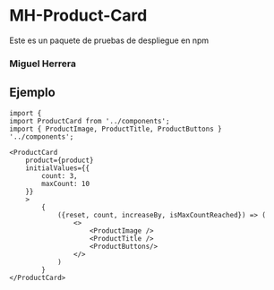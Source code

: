 # MH-Product-Card

Este es un paquete de pruebas de despliegue en npm


### Miguel Herrera


## Ejemplo

```
import {
import ProductCard from '../components';
import { ProductImage, ProductTitle, ProductButtons }  '../components';
```

```
<ProductCard 
    product={product} 
    initialValues={{
        count: 3,
        maxCount: 10
    }}
    >
        {
            ({reset, count, increaseBy, isMaxCountReached}) => (
                <>
                    <ProductImage />
                    <ProductTitle />
                    <ProductButtons/>
                </>
            )
        }
</ProductCard>
```